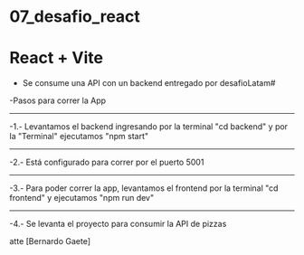 ﻿# 07_desafio_react
# React + Vite


- Se consume una API con un backend entregado por desafioLatam#

-Pasos para correr la App
<hr>
-1.- Levantamos el backend ingresando por la terminal "cd backend" y por la "Terminal" ejecutamos "npm start"
<hr>
-2.- Está configurado para correr por el puerto 5001
<hr>
-3.- Para poder correr la app, levantamos el frontend por la terminal "cd frontend" y ejecutamos "npm run dev"
<hr>
-4.- Se levanta el proyecto para consumir la API de pizzas

atte [Bernardo Gaete]
